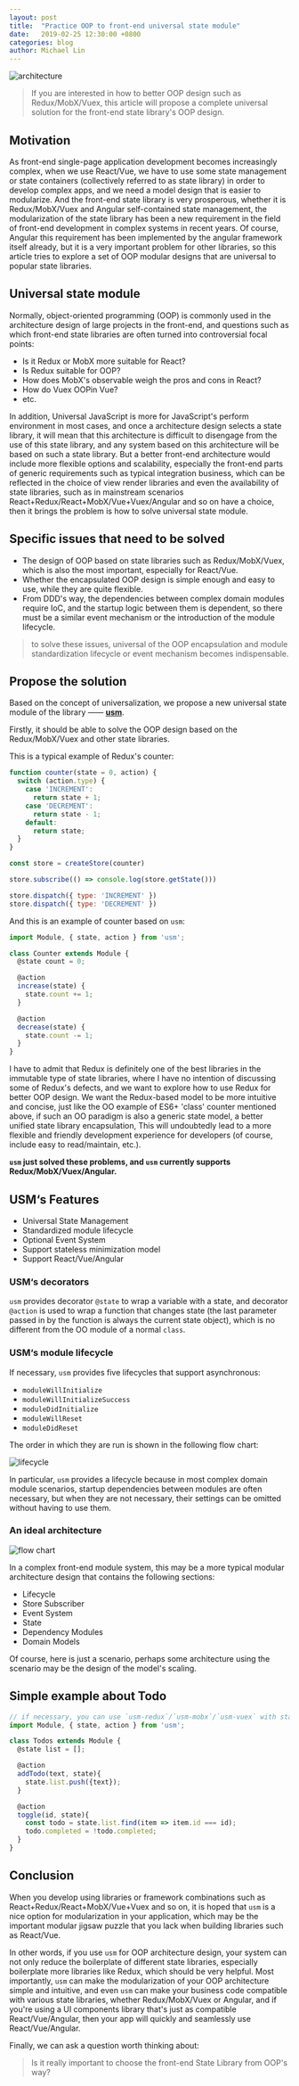 ```yaml
---
layout: post
title:  "Practice OOP to front-end universal state module"
date:   2019-02-25 12:30:00 +0800
categories: blog
author: Michael Lin
---
```



![architecture](/integration-blog/assets/2019-02-25-practice-oop-to-front-end-universal-state-module/architecture.jpg)

> If you are interested in how to better OOP design such as Redux/MobX/Vuex, this article will propose a complete universal solution for the front-end state library's OOP design.

## Motivation


As front-end single-page application development becomes increasingly complex, when we use React/Vue, we have to use some state management or state containers (collectively referred to as state library) in order to develop complex apps, and we  need a model design that is easier to modularize. And the front-end state library is very prosperous, whether it is Redux/MobX/Vuex and Angular self-contained state management, the modularization of the state library has been a new requirement in the field of front-end development in complex systems in recent years. Of course, Angular this requirement has been implemented by the angular framework itself already, but it is a very important problem for other libraries, so this article tries to explore a set of OOP modular designs that are universal to popular state libraries.

## Universal state module

Normally, object-oriented programming (OOP) is commonly used in the architecture design of large projects in the front-end, and questions such as which front-end state libraries are often turned into controversial focal points:

  * Is it Redux or MobX more suitable for React?
  * Is Redux suitable for OOP?
  * How does MobX's observable weigh the pros and cons in React?
  * How do Vuex OOPin Vue?
  * etc.

In addition, Universal JavaScript is more for JavaScript's perform environment in most cases, and once a architecture design selects a state library, it will mean that this architecture is difficult to disengage from the use of this state library, and any system based on this architecture will be based on such a state library. But a better front-end architecture would include more flexible options and scalability, especially the front-end parts of generic requirements such as typical integration business, which can be reflected in the choice of view render libraries and even the availability of state libraries, such as in mainstream scenarios React+Redux/React+MobX/Vue+Vuex/Angular and so on have a choice, then it brings the problem is how to solve universal state module.

## Specific issues that need to be solved


* The design of OOP based on state libraries such as Redux/MobX/Vuex, which is also the most important, especially for React/Vue.
* Whether the encapsulated OOP design is simple enough and easy to use, while they are quite flexible.
* From DDD's way, the dependencies between complex domain modules require IoC, and the startup logic between them is dependent, so there must be a similar event mechanism or the introduction of the module lifecycle.

> to solve these issues, universal of the OOP encapsulation and module standardization lifecycle or event mechanism becomes indispensable.

## Propose the solution

Based on the concept of universalization, we propose a new universal state module of the library —— **[usm](https://github.com/unadlib/usm)**.

Firstly, it should be able to solve the OOP design based on the Redux/MobX/Vuex and other state libraries.


This is a typical example of Redux's counter:

```js
function counter(state = 0, action) {
  switch (action.type) {
    case 'INCREMENT':
      return state + 1;
    case 'DECREMENT':
      return state - 1;
    default:
      return state;
  }
}

const store = createStore(counter)

store.subscribe(() => console.log(store.getState()))

store.dispatch({ type: 'INCREMENT' })
store.dispatch({ type: 'DECREMENT' })
```

And this is an example of counter based on `usm`:

```js
import Module, { state, action } from 'usm';

class Counter extends Module {
  @state count = 0;

  @action
  increase(state) {
    state.count += 1;
  }

  @action
  decrease(state) {
    state.count -= 1;
  }
}
```

I have to admit that Redux is definitely one of the best libraries in the immutable type of state libraries, where I have no intention of discussing some of Redux's defects, and we want to explore how to use Redux for better OOP design. We want the Redux-based model to be more intuitive and concise, just like the OO example of ES6+ 'class' counter mentioned above, if such an OO paradigm is also a generic state model, a better unified state library encapsulation, This will undoubtedly lead to a more flexible and friendly development experience for developers (of course, include easy to read/maintain, etc.).

**`usm` just solved these problems, and `usm` currently supports Redux/MobX/Vuex/Angular.**


## USM‘s Features

- Universal State Management
- Standardized module lifecycle
- Optional Event System
- Support stateless minimization model
- Support React/Vue/Angular

### USM‘s decorators

`usm` provides decorator `@state` to wrap a variable with a state, and decorator `@action` is used to wrap a function that changes state (the last parameter passed in by the function is always the current state object), which is no different from the OO module of a normal `class`.

### USM‘s module lifecycle

If necessary, `usm` provides five lifecycles that support asynchronous:

- `moduleWillInitialize`
- `moduleWillInitializeSuccess`
- `moduleDidInitialize`
- `moduleWillReset`
- `moduleDidReset`

The order in which they are run is shown in the following flow chart:

![lifecycle](/integration-blog/assets/2019-02-25-practice-oop-to-front-end-universal-state-module/usm_lifecycle.png)


In particular, `usm` provides a lifecycle because in most complex domain module scenarios, startup dependencies between modules are often necessary, but when they are not necessary, their settings can be omitted without having to use them.

### An ideal architecture

![flow chart](/integration-blog/assets/2019-02-25-practice-oop-to-front-end-universal-state-module/flow_chart.png)


In a complex front-end module system, this may be a more typical modular architecture design that contains the following sections:

- Lifecycle
- Store Subscriber
- Event System
- State
- Dependency Modules
- Domain Models

Of course, here is just a scenario, perhaps some architecture using the scenario may be the design of the model's scaling.

## Simple example about Todo

```js
// if necessary, you can use `usm-redux`/`usm-mobx`/`usm-vuex` with states.
import Module, { state, action } from 'usm'; 

class Todos extends Module {
  @state list = [];

  @action
  addTodo(text, state){
    state.list.push({text});
  }

  @action
  toggle(id, state){
    const todo = state.list.find(item => item.id === id);
    todo.completed = !todo.completed;
  }
}
```

## Conclusion

When you develop using libraries or framework combinations such as React+Redux/React+MobX/Vue+Vuex and so on, it is hoped that `usm` is a nice option for modularization in your application, which may be the important modular jigsaw puzzle that you lack when building libraries such as React/Vue.

In other words, if you use `usm` for OOP architecture design, your system can not only reduce the boilerplate of different state libraries, especially boilerplate more libraries like Redux, which should be very helpful. Most importantly, `usm` can make the modularization of your OOP architecture simple and intuitive, and even `usm` can make your business code compatible with various state libraries, whether Redux/MobX/Vuex or Angular, and if you're using a UI components library that's just as compatible React/Vue/Angular, then your app will quickly and seamlessly use React/Vue/Angular.

Finally, we can ask a question worth thinking about:

> Is it really important to choose the front-end State Library from OOP's way?

